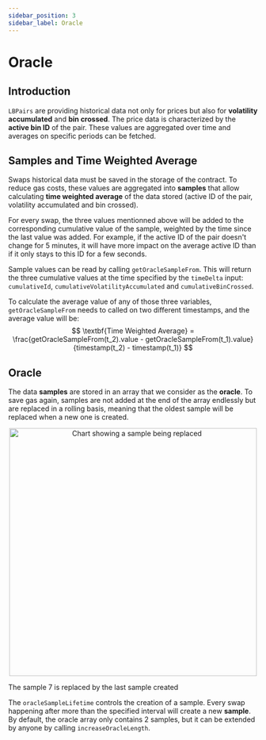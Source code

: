 ```yaml
---
sidebar_position: 3
sidebar_label: Oracle
---
```


# Oracle

## Introduction

`LBPairs` are providing historical data not only for prices but also for **volatility accumulated** and **bin crossed**. The price data is characterized by the **active bin ID** of the pair. These values are aggregated over time and averages on specific periods can be fetched.

## Samples and Time Weighted Average

Swaps historical data must be saved in the storage of the contract. To reduce gas costs, these values are aggregated into **samples** that allow calculating **time weighted average** of the data stored (active ID of the pair, volatility accumulated and bin crossed).

For every swap, the three values mentionned above will be added to the corresponding cumulative value of the sample, weighted by the time since the last value was added. For example, if the active ID of the pair doesn't change for 5 minutes, it will have more impact on the average active ID than if it only stays to this ID for a few seconds.

Sample values can be read by calling `getOracleSampleFrom`. This will return the three cumulative values at the time specified by the `timeDelta` input: `cumulativeId`,  `cumulativeVolatilityAccumulated` and `cumulativeBinCrossed`.

To calculate the average value of any of those three variables, `getOracleSampleFrom` needs to called on two different timestamps, and the average value will be:
$$ 
\textbf{Time Weighted Average}  = \frac{getOracleSampleFrom(t_2).value - getOracleSampleFrom(t_1).value}{timestamp(t_2) - timestamp(t_1)}
$$

## Oracle

The data **samples** are stored in an array that we consider as the **oracle**. To save gas again, samples are not added at the end of the array endlessly but are replaced in a rolling basis, meaning that the oldest sample will be replaced when a new one is created.

<p align="center">
  <img src="/img/sample_array.png" alt="Chart showing a sample being replaced" width="500px" />
  <figcaption>The sample 7 is replaced by the last sample created</figcaption>
</p>

The `oracleSampleLifetime` controls the creation of a sample. Every swap happening after more than the specified interval will create a new **sample**. By default, the oracle array only contains 2 samples, but it can be extended by anyone by calling `increaseOracleLength`.

